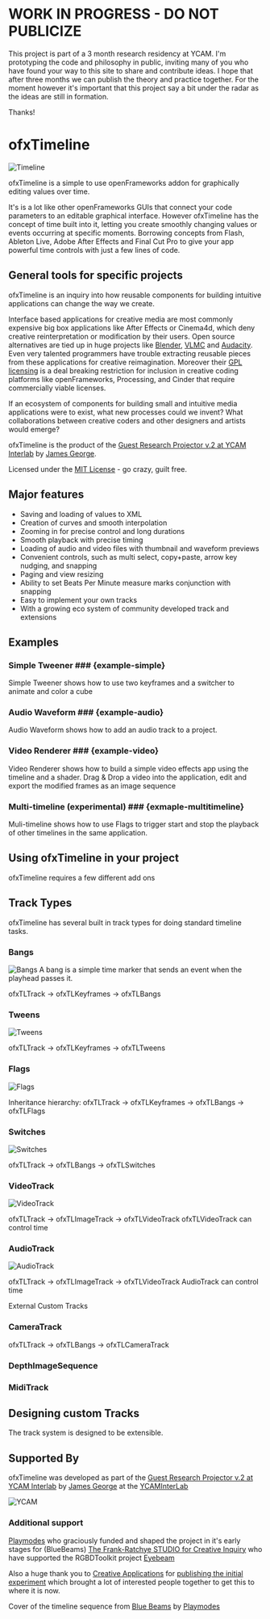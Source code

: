 # WORK IN PROGRESS - DO NOT PUBLICIZE #
This project is part of a 3 month research residency at YCAM. I'm prototyping the code and philosophy in public, inviting many of you who have found your way to this site to share and contribute ideas. I hope that after three months we can publish the theory and practice together. For the moment however it's important that this project say a bit under the radar as the ideas are still in formation.

Thanks! 

# ofxTimeline #
![Timeline](http://www.jamesgeorge.org/images/ofxtimeline/github/Header.png)

ofxTimeline is a simple to use openFrameworks addon for graphically editing values over time.

It's is a lot like other openFrameworks GUIs that connect your code parameters to an editable graphical interface. However ofxTimeline has the concept of time built into it, letting you create smoothly changing values or events occurring at specific moments. Borrowing concepts from Flash, Ableton Live, Adobe After Effects and Final Cut Pro to give your app powerful time controls with just a few lines of code.

## General tools for specific projects ##

ofxTimeline is an inquiry into how reusable components for building intuitive applications can change the way we create. 

Interface based applications for creative media are most commonly expensive big box applications like After Effects or Cinema4d, which deny creative reinterpretation or modification by their users. Open source alternatives are tied up in huge projects like [Blender](http://blender.org), [VLMC](http://www.videolan.org/vlmc/) and [Audacity](http://audacity.sourceforge.net/). Even very talented programmers have trouble extracting reusable pieces from these applications for creative reimagination. Moreover their [GPL licensing](http://www.gnu.org/copyleft/gpl.html) is a deal breaking restriction for inclusion in creative coding platforms like openFrameworks, Processing, and Cinder that require commercially viable licenses.

If an ecosystem of components for building small and intuitive media applications were to exist, what new processes could we invent? What collaborations between creative coders and other designers and artists would emerge? 

ofxTimeline is the product of the [Guest Research Projector v.2 at YCAM Interlab](http://interlab.ycam.jp/en/projects/guestresearch/vol2) by [James George](http://www.jamesgeorge.org). 

Licensed under the [MIT License](http://opensource.org/licenses/mit-license.php/) - go crazy, guilt free.

## Major features ##

- Saving and loading of values to XML
- Creation of curves and smooth interpolation
- Zooming in for precise control and long durations
- Smooth playback with precise timing
- Loading of audio and video files with thumbnail and waveform previews
- Convenient controls, such as multi select, copy+paste, arrow key nudging, and snapping
- Paging and view resizing
- Ability to set Beats Per Minute measure marks conjunction with snapping
- Easy to implement your own tracks
- With a growing eco system of community developed track and extensions

## Examples ##

### Simple Tweener ### {example-simple}
Simple Tweener shows how to use two keyframes and a switcher to animate and color a cube

### Audio Waveform ### {example-audio}
Audio Waveform shows how to add an audio track to a project.

### Video Renderer ### {example-video}
Video Renderer shows how to build a simple video effects app using the timeline and a shader. Drag & Drop a video into the application, edit and export the modified frames as an image sequence

### Multi-timeline (experimental) ### {exmaple-multitimeline}
Muli-timeline shows how to use Flags to trigger start and stop the playback of other timelines in the same application.

## Using ofxTimeline in your project ##
ofxTimeline requires a few different add ons

## Track Types ##

ofxTimeline has several built in track types for doing standard timeline tasks. 

### Bangs ###
![Bangs](http://www.jamesgeorge.org/images/ofxtimeline/github/BangTrack.png)
A bang is a simple time marker that sends an event when the playhead passes it.

ofxTLTrack -> ofxTLKeyframes -> ofxTLBangs

### Tweens ###
![Tweens](http://www.jamesgeorge.org/images/ofxtimeline/github/TweenTrack.png)


ofxTLTrack -> ofxTLKeyframes -> ofxTLTweens

### Flags ###
![Flags](http://www.jamesgeorge.org/images/ofxtimeline/github/FlagTrack.png)

Inheritance  hierarchy:
ofxTLTrack -> ofxTLKeyframes -> ofxTLBangs -> ofxTLFlags

### Switches ###
![Switches](http://www.jamesgeorge.org/images/ofxtimeline/github/SwitchTrack.png)

ofxTLTrack -> ofxTLBangs -> ofxTLSwitches

### VideoTrack ###
![VideoTrack](http://www.jamesgeorge.org/images/ofxtimeline/github/VideoTrack.png)

ofxTLTrack -> ofxTLImageTrack -> ofxTLVideoTrack
ofxTLVideoTrack can control time

### AudioTrack ###
![AudioTrack](http://www.jamesgeorge.org/images/ofxtimeline/github/AudioTrack.png)

ofxTLTrack -> ofxTLImageTrack -> ofxTLVideoTrack
AudioTrack can control time

External Custom Tracks
### CameraTrack ###

ofxTLTrack -> ofxTLBangs -> ofxTLCameraTrack

### DepthImageSequence ###

### MidiTrack ###


## Designing custom Tracks ##

The track system is designed to be extensible. 



## Supported By ##

ofxTimeline was developed as part of the  [Guest Research Projector v.2 at YCAM Interlab](http://interlab.ycam.jp/en/projects/guestresearch/vol2) by [James George](http://www.jamesgeorge.org) at the [YCAMInterLab](http://interlab.ycam.jp/)

![YCAM](http://www.jamesgeorge.org/images/ofxtimeline/github/BangTrack.png)

### Additional support  ###

[Playmodes](http://www.playmodes.com/) who graciously funded and shaped the project in it's early stages for (BlueBeams) 
[The Frank-Ratchye STUDIO for Creative Inquiry](http://studioforcreativeinquiry.org/) who have supported the RGBDToolkit project
[Eyebeam](http://http://eyebeam.org/)

Also a huge thank you to [Creative Applications](creativeapplications.net) for [publishing the initial experiment](http://www.creativeapplications.net/openframeworks/ofxtimeline-openframeworks/) which brought a lot of interested people together to get this to where it is now.

Cover of the timeline sequence from [Blue Beams](https://vimeo.com/35931265)  by [Playmodes](http://www.playmodes.com/)
